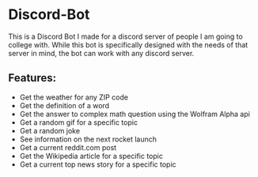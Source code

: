 # Discord-Bot
This is a Discord Bot I made for a discord server of people I am going to college with. While this bot is specifically designed with the needs of that server in mind, the bot can work with any discord server.

## Features:
* Get the weather for any ZIP code
* Get the definition of a word
* Get the answer to complex math question using the Wolfram Alpha api
* Get a random gif for a specific topic
* Get a random joke
* See information on the next rocket launch
* Get a current reddit.com post
* Get the Wikipedia article for a specific topic
* Get a current top news story for a specific topic
